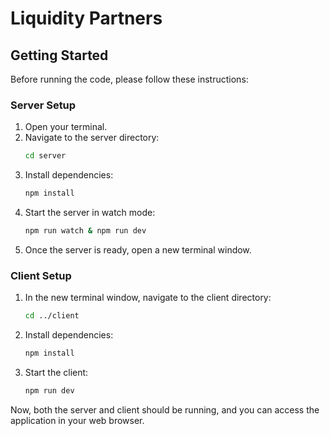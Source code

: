 # Liquidity Partners

## Getting Started

Before running the code, please follow these instructions:

### Server Setup

1. Open your terminal.
2. Navigate to the server directory:
   ```bash
   cd server
   ```
3. Install dependencies:
   ```bash
   npm install
   ```
4. Start the server in watch mode:
   ```bash
   npm run watch & npm run dev
   ```
5. Once the server is ready, open a new terminal window.

### Client Setup

1. In the new terminal window, navigate to the client directory:
   ```bash
   cd ../client
   ```
2. Install dependencies:
   ```bash
   npm install
   ```
3. Start the client:
   ```bash
   npm run dev
   ```

Now, both the server and client should be running, and you can access the application in your web browser.
